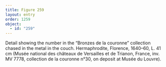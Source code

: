 ```yaml
---
title: Figure 259
layout: entry
order: 1259
object:
  - id: "259"
---
```


Detail showing the number in the “Bronzes de la couronne” collection chased in the metal in the couch. Hermaphrodite, Florence, 1640–60, L. 41 cm (Musée national des châteaux de Versailles et de Trianon, France, inv. MV 7778, collection de la couronne n°30, on deposit at Musée du Louvre).
